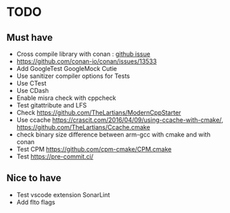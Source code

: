 # TODO

## Must have

- Cross compile library with conan : [github issue](https://github.com/conan-io/conan/issues/7759)
- https://github.com/conan-io/conan/issues/13533
- Add GoogleTest GoogleMock Cutie
- Use sanitizer compiler options for Tests
- Use CTest
- Use CDash
- Enable misra check with cppcheck
- Test gitattribute and LFS
- Check <https://github.com/TheLartians/ModernCppStarter>
- Use ccache <https://crascit.com/2016/04/09/using-ccache-with-cmake/>, <https://github.com/TheLartians/Ccache.cmake>
- check binary size difference between arm-gcc with cmake and with conan
- Test CPM <https://github.com/cpm-cmake/CPM.cmake>
- Test <https://pre-commit.ci/>

## Nice to have

- Test vscode extension SonarLint
- Add flto flags
